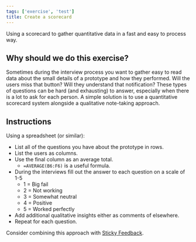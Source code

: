```yaml
---
tags: ['exercise', 'test']
title: Create a scorecard
---
```


Using a scorecard to gather quantitative data in a fast and easy to process
way.

## Why should we do this exercise?

Sometimes during the interview process you want to gather easy to read data
about the small details of a prototype and how they performed. Will the users
miss that button? Will they understand that notification? These types of
questions can be hard (and exhausting) to answer, especially when there is a
lot to ask for each person. A simple solution is to use a quantitative
scorecard system alongside a qualitative note-taking approach.

## Instructions

Using a spreadsheet (or similar):

- List all of the questions you have about the prototype in rows.
- List the users as columns.
- Use the final column as an average total.
    - `=AVERAGE(B6:F6)` is a useful formula.
- During the interviews fill out the answer to each question on a scale of 1-5
    - 1 = Big fail
    - 2 = Not working
    - 3 = Somewhat neutral
    - 4 = Positive
    - 5 = Worked perfectly
- Add additional qualitative insights either as comments of elsewhere.
- Repeat for each question.

Consider combining this approach with [Sticky Feedback](/exercises/sticky-feedback).
